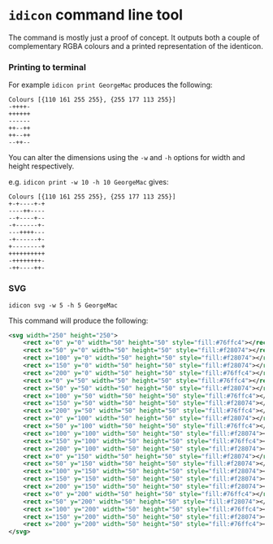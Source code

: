 `idicon` command line tool
=========================

The command is mostly just a proof of concept.
It outputs both a couple of complementary RGBA colours and a printed representation of the identicon.

### Printing to terminal

For example `idicon print GeorgeMac` produces the following:

```
Colours [{110 161 255 255}, {255 177 113 255}]
-++++-
++++++
------
++--++
++--++
--++--
```

You can alter the dimensions using the `-w` and `-h` options for width and height respectively.

e.g. `idicon print -w 10 -h 10 GeorgeMac` gives:

```
Colours [{110 161 255 255}, {255 177 113 255}]
+-+----+-+
----++----
--+----+--
-+------+-
---++++---
-+------+-
+--------+
++++++++++
-++++++++-
-++----++-
```

### SVG

`idicon svg -w 5 -h 5 GeorgeMac`

This command will produce the following:

```xml
<svg width="250" height="250">
    <rect x="0" y="0" width="50" height="50" style="fill:#76ffc4"></rect>
    <rect x="50" y="0" width="50" height="50" style="fill:#f28074"></rect>
    <rect x="100" y="0" width="50" height="50" style="fill:#f28074"></rect>
    <rect x="150" y="0" width="50" height="50" style="fill:#f28074"></rect>
    <rect x="200" y="0" width="50" height="50" style="fill:#76ffc4"></rect>
    <rect x="0" y="50" width="50" height="50" style="fill:#76ffc4"></rect>
    <rect x="50" y="50" width="50" height="50" style="fill:#f28074"></rect>
    <rect x="100" y="50" width="50" height="50" style="fill:#76ffc4"></rect>
    <rect x="150" y="50" width="50" height="50" style="fill:#f28074"></rect>
    <rect x="200" y="50" width="50" height="50" style="fill:#76ffc4"></rect>
    <rect x="0" y="100" width="50" height="50" style="fill:#f28074"></rect>
    <rect x="50" y="100" width="50" height="50" style="fill:#76ffc4"></rect>
    <rect x="100" y="100" width="50" height="50" style="fill:#f28074"></rect>
    <rect x="150" y="100" width="50" height="50" style="fill:#76ffc4"></rect>
    <rect x="200" y="100" width="50" height="50" style="fill:#f28074"></rect>
    <rect x="0" y="150" width="50" height="50" style="fill:#f28074"></rect>
    <rect x="50" y="150" width="50" height="50" style="fill:#f28074"></rect>
    <rect x="100" y="150" width="50" height="50" style="fill:#f28074"></rect>
    <rect x="150" y="150" width="50" height="50" style="fill:#f28074"></rect>
    <rect x="200" y="150" width="50" height="50" style="fill:#f28074"></rect>
    <rect x="0" y="200" width="50" height="50" style="fill:#76ffc4"></rect>
    <rect x="50" y="200" width="50" height="50" style="fill:#f28074"></rect>
    <rect x="100" y="200" width="50" height="50" style="fill:#76ffc4"></rect>
    <rect x="150" y="200" width="50" height="50" style="fill:#f28074"></rect>
    <rect x="200" y="200" width="50" height="50" style="fill:#76ffc4"></rect>
</svg>
```
